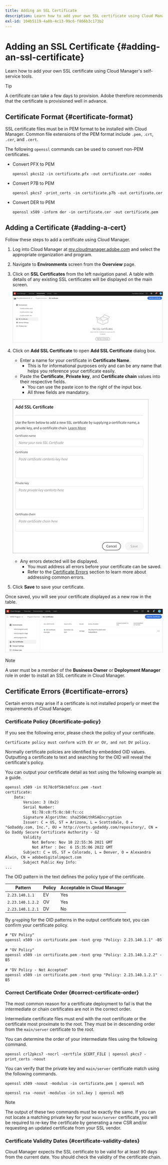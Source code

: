 ```yaml
---
title: Adding an SSL Certificate
description: Learn how to add your own SSL certificate using Cloud Manager's self-service tools.
exl-id: 104b5119-4a8b-4c13-99c6-f866b3c173b2
---
```

# Adding an SSL Certificate {#adding-an-ssl-certificate}

Learn how to add your own SSL certificate using Cloud Manager's self-service tools.

>[!TIP]
>
>A certificate can take a few days to provision. Adobe therefore recommends that the certificate is provisioned well in advance.

## Certificate Format {#certificate-format}

SSL certificate files must be in PEM format to be installed with Cloud Manager. Common file extensions of the PEM format include `.pem,` .`crt`, `.cer`, and `.cert`. 

The following `openssl` commands can be used to convert non-PEM certificates.

* Convert PFX to PEM

  ```shell
  openssl pkcs12 -in certificate.pfx -out certificate.cer -nodes
  ```

* Convert P7B to PEM

  ```shell
  openssl pkcs7 -print_certs -in certificate.p7b -out certificate.cer
  ```

* Convert DER to PEM

  ```shell
  openssl x509 -inform der -in certificate.cer -out certificate.pem
  ```

## Adding a Certificate {#adding-a-cert}

Follow these steps to add a certificate using Cloud Manager.

1. Log into Cloud Manager at [my.cloudmanager.adobe.com](https://my.cloudmanager.adobe.com/) and select the appropriate organization and program.

1. Navigate to **Environments** screen from the **Overview** page.

1. Click on **SSL Certificates** from the left navigation panel. A table with details of any existing SSL certificates will be displayed on the main screen.

   ![Adding an SSL cert](/help/implementing/cloud-manager/assets/ssl/ssl-cert-1.png)

1. Click on **Add SSL Certificate** to open **Add SSL Certificate** dialog box.

   * Enter a name for your certificate in **Certificate Name**.
     * This is for informational purposes only and can be any name that helps you reference your certificate easily.
   * Paste the **Certificate**, **Private key**, and **Certificate chain** values into their respective fields.
     * You can use the paste icon to the right of the input box. 
     * All three fields are mandatory.

   ![Add SSL Certificate dialog](/help/implementing/cloud-manager/assets/ssl/ssl-cert-02.png)
  
   * Any errors detected will be displayed.
     * You must address all errors before your certificate can be saved.
     * Refer to the [Certificate Errors](#certificate-errors) section to learn more about addressing common errors.

1. Click **Save** to save your certificate.

Once saved, you will see your certificate displayed as a new row in the table.

![Saved SSL certificate](/help/implementing/cloud-manager/assets/ssl/ssl-cert-3.png)

>[!NOTE]
>
>A user must be a member of the **Business Owner** or **Deployment Manager** role in order to install an SSL certificate in Cloud Manager.

## Certificate Errors {#certificate-errors}

Certain errors may arise if a certificate is not installed properly or meet the requirements of Cloud Manager.

### Certificate Policy {#certificate-policy}

If you see the following error, please check the policy of your certificate.

```text
Certificate policy must conform with EV or OV, and not DV policy.
```

Normally certificate policies are identified by embedded OID values. Outputting a certificate to text and searching for the OID will reveal the certificate's policy.

You can output your certificate detail as text using the following example as a guide.

```text
openssl x509 -in 9178c0f58cb8fccc.pem -text
certificate:
    Data:
        Version: 3 (0x2)
        Serial Number:
            91:78:c0:f5:8c:b8:fc:cc
        Signature Algorithm: sha256WithRSAEncryption
        Issuer: C = US, ST = Arizona, L = Scottsdale, O = "GoDaddy.com, Inc.", OU = http://certs.godaddy.com/repository/, CN = Go Daddy Secure Certificate Authority - G2
        Validity
            Not Before: Nov 10 22:55:36 2021 GMT
            Not After : Dec  6 15:35:06 2022 GMT
        Subject: C = US, ST = Colorado, L = Denver, O = Alexandra Alwin, CN = adobedigitalimpact.com
        Subject Public Key Info:
...
```

The OID pattern in the text defines the policy type of the certificate.

|Pattern|Policy|Acceptable in Cloud Manager|
|---|---|---|
|`2.23.140.1.1`|EV|Yes|
|`2.23.140.1.2.2`|OV|Yes|
|`2.23.140.1.2.1`|DV|No|

By `grep`ping for the OID patterns in the output certificate text, you can confirm your certificate policy.

```shell
# "EV Policy"
openssl x509 -in certificate.pem -text grep "Policy: 2.23.140.1.1" -B5

# "OV Policy"
openssl x509 -in certificate.pem -text grep "Policy: 2.23.140.1.2.2" -B5

# "DV Policy - Not Accepted"
openssl x509 -in certificate.pem -text grep "Policy: 2.23.140.1.2.1" -B5
```

### Correct Certificate Order {#correct-certificate-order}

The most common reason for a certificate deployment to fail is that the intermediate or chain certificates are not in the correct order.

Intermediate certificate files must end with the root certificate or the certificate most proximate to the root. They must be in descending order from the `main/server` certificate to the root. 

You can determine the order of your intermediate files using the following command.

```shell
openssl crl2pkcs7 -nocrl -certfile $CERT_FILE | openssl pkcs7 -print_certs -noout
```

You can verify that the private key and `main/server` certificate match using the following commands.

```shell
openssl x509 -noout -modulus -in certificate.pem | openssl md5
```

```shell
openssl rsa -noout -modulus -in ssl.key | openssl md5
```

>[!NOTE]
>
>The output of these two commands must be exactly the same. If you can not locate a matching private key for your `main/server` certificate, you will be required to re-key the certificate by generating a new CSR and/or requesting an updated certificate from your SSL vendor.

### Certificate Validity Dates {#certificate-validity-dates}

Cloud Manager expects the SSL certificate to be valid for at least 90 days from the current date. You should check the validity of the certificate chain.
